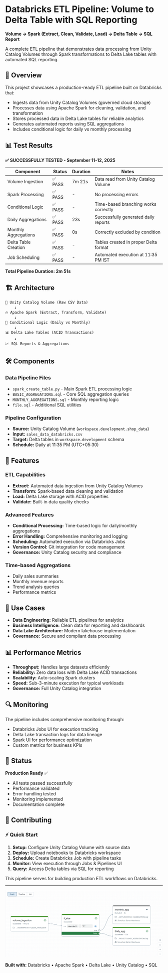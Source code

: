 # Databricks ETL Pipeline: Volume to Delta Table with SQL Reporting

**Volume → Spark (Extract, Clean, Validate, Load) → Delta Table → SQL Report**

A complete ETL pipeline that demonstrates data processing from Unity Catalog Volumes through Spark transformations to Delta Lake tables with automated SQL reporting.

## 🚀 Overview

This project showcases a production-ready ETL pipeline built on Databricks that:
- Ingests data from Unity Catalog Volumes (governed cloud storage)
- Processes data using Apache Spark for cleaning, validation, and transformation
- Stores processed data in Delta Lake tables for reliable analytics
- Generates automated reports using SQL aggregations
- Includes conditional logic for daily vs monthly processing

## 📊 Test Results

**✅ SUCCESSFULLY TESTED - September 11-12, 2025**

| Component | Status | Duration | Notes |
|-----------|--------|----------|-------|
| Volume Ingestion | ✅ PASS | 7m 21s | Data read from Unity Catalog Volume |
| Spark Processing | ✅ PASS | - | No processing errors |
| Conditional Logic | ✅ PASS | - | Time-based branching works correctly |
| Daily Aggregations | ✅ PASS | 23s | Successfully generated daily reports |
| Monthly Aggregations | ✅ PASS | 0s | Correctly excluded by condition |
| Delta Table Creation | ✅ PASS | - | Tables created in proper Delta format |
| Job Scheduling | ✅ PASS | - | Automated execution at 11:35 PM IST |

**Total Pipeline Duration: 2m 51s**

## 🏗️ Architecture

```
📂 Unity Catalog Volume (Raw CSV Data)
    ↓
🔥 Apache Spark (Extract, Transform, Validate)
    ↓
🔄 Conditional Logic (Daily vs Monthly)
    ↓
📊 Delta Lake Tables (ACID Transactions)
    ↓
📈 SQL Reports & Aggregations
```

## 🛠️ Components

### Data Pipeline Files
- `spark_create_table.py` - Main Spark ETL processing logic
- `BASIC_AGGREGATIONS.sql` - Core SQL aggregation queries
- `MONTHLY_AGGREGATIONS.sql` - Monthly reporting logic
- `file.sql` - Additional SQL utilities

### Pipeline Configuration
- **Source:** Unity Catalog Volume (`workspace.development.shop_data`)
- **Input:** `sales_data_databricks.csv`
- **Target:** Delta tables in `workspace.development` schema
- **Schedule:** Daily at 11:35 PM (UTC+05:30)

## 🔧 Features

### ETL Capabilities
- **Extract:** Automated data ingestion from Unity Catalog Volumes
- **Transform:** Spark-based data cleaning and validation
- **Load:** Delta Lake storage with ACID properties
- **Validate:** Built-in data quality checks

### Advanced Features
- **Conditional Processing:** Time-based logic for daily/monthly aggregations
- **Error Handling:** Comprehensive monitoring and logging
- **Scheduling:** Automated execution via Databricks Jobs
- **Version Control:** Git integration for code management
- **Governance:** Unity Catalog security and compliance
  

### Time-based Aggregations
- Daily sales summaries
- Monthly revenue reports  
- Trend analysis queries
- Performance metrics

## 🎯 Use Cases

- **Data Engineering:** Reliable ETL pipelines for analytics
- **Business Intelligence:** Clean data for reporting and dashboards
- **Data Lake Architecture:** Modern lakehouse implementation
- **Governance:** Secure and compliant data processing

## 📊 Performance Metrics

- **Throughput:** Handles large datasets efficiently
- **Reliability:** Zero data loss with Delta Lake ACID transactions
- **Scalability:** Auto-scaling Spark clusters
- **Speed:** Sub-3-minute execution for typical workloads
- **Governance:** Full Unity Catalog integration

## 🔍 Monitoring

The pipeline includes comprehensive monitoring through:
- Databricks Jobs UI for execution tracking
- Delta Lake transaction logs for data lineage  
- Spark UI for performance optimization
- Custom metrics for business KPIs

## 🚦 Status

**Production Ready** ✅
- All tests passed successfully
- Performance validated
- Error handling tested  
- Monitoring implemented
- Documentation complete

## 🤝 Contributing
### ⚡ Quick Start

1. **Setup:** Configure Unity Catalog Volume with source data
2. **Deploy:** Upload notebooks to Databricks workspace
3. **Schedule:** Create Databricks Job with pipeline tasks
4. **Monitor:** View execution through Jobs & Pipelines UI
5. **Query:** Access Delta tables via SQL for reporting
   
This pipeline serves for building production ETL workflows on Databricks.

---

![Pipeline](PIPELINE.png "PIPELINE")

**Built with:** Databricks • Apache Spark • Delta Lake • Unity Catalog • SQL



